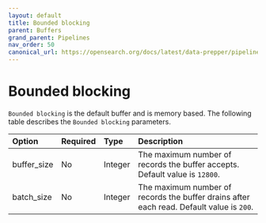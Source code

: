 ```yaml
---
layout: default
title: Bounded blocking
parent: Buffers
grand_parent: Pipelines
nav_order: 50
canonical_url: https://opensearch.org/docs/latest/data-prepper/pipelines/configuration/buffers/bounded-blocking/
---
```


# Bounded blocking

`Bounded blocking` is the default buffer and is memory based. The following table describes the `Bounded blocking` parameters.

Option | Required | Type | Description
:--- | :--- | :--- | :---
buffer_size | No | Integer | The maximum number of records the buffer accepts. Default value is `12800`.
batch_size | No | Integer | The maximum number of records the buffer drains after each read. Default value is `200`.

